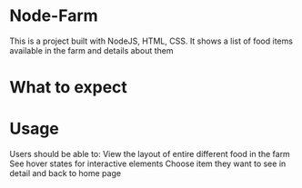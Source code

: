 # Node-Farm
This is a project built with NodeJS, HTML, CSS. It shows a list of food items available in the farm and details about them
# What to expect

# Usage
Users should be able to:
View the layout of entire different food in the farm
See hover states for interactive elements
Choose item they want to see in detail and back to home page
